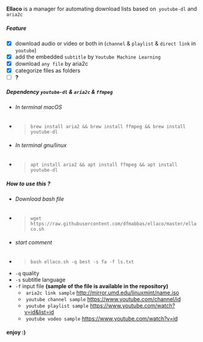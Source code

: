 **Ellaco** is a manager for automating download lists based on` youtube-dl` and `aria2c`

##### Feature
- [x] download audio or video or both in (`channel` & `playlist` & `direct link` in ` youtube`)
- [x] add the embedded `subtitle` by `Youtube Machine Learning`
- [x] download `any file` by aria2c
- [x] categorize files as folders
- [ ] **?**

##### Dependency  `youtube-dl` & `aria2c` & `ffmpeg`
-  ###### In terminal macOS
-  > `brew install aria2 && brew install ffmpeg && brew install youtube-dl`
-  ###### In terminal gnu/linux
-  > `apt install aria2 && apt install ffmpeg && apt install youtube-dl`


##### How to use this ?
-  ###### Download bash file 
-  >`wget https://raw.githubusercontent.com/dfmabbas/ellaco/master/ellaco.sh`
- ###### start comment  
- > `bash ellaco.sh -q best -s fa -f ls.txt`
-  `-q` quality
- `-s` subtitle language
- `-f` input file **(sample of the file is available in the repository)**
  - ​ `aria2c link sample` http://mirror.umd.edu/linuxmint/name.iso
  - ​ `youtube channel sample` https://www.youtube.com/channel/id
  - ​ `youtube playlist sample` https://www.youtube.com/watch?v=id&list=id
  - ​ `youtube vodeo sample` https://www.youtube.com/watch?v=id

#### enjoy :)